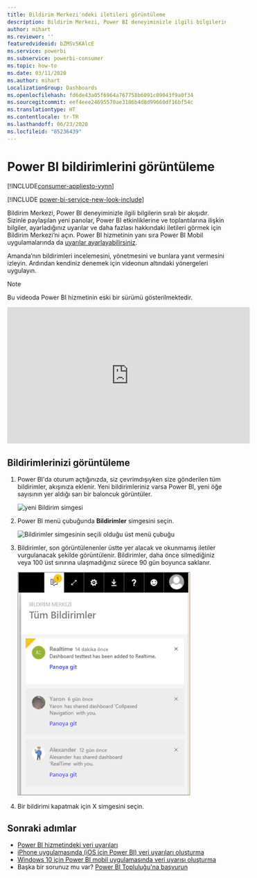 ```yaml
---
title: Bildirim Merkezi'ndeki iletileri görüntüleme
description: Bildirim Merkezi, Power BI deneyiminizle ilgili bilgilerin sıralı bir akışıdır.
author: mihart
ms.reviewer: ''
featuredvideoid: bZMSv5KAlcE
ms.service: powerbi
ms.subservice: powerbi-consumer
ms.topic: how-to
ms.date: 03/11/2020
ms.author: mihart
LocalizationGroup: Dashboards
ms.openlocfilehash: fd6de43a05f6964a767758b6091c09043f9a0f34
ms.sourcegitcommit: eef4eee24695570ae3186b4d8d99660df16bf54c
ms.translationtype: HT
ms.contentlocale: tr-TR
ms.lasthandoff: 06/23/2020
ms.locfileid: "85236439"
---
```

# <a name="view-power-bi-notifications"></a>Power BI bildirimlerini görüntüleme

[!INCLUDE[consumer-appliesto-yynn](../includes/consumer-appliesto-yynn.md)]

[!INCLUDE [power-bi-service-new-look-include](../includes/power-bi-service-new-look-include.md)]

Bildirim Merkezi, Power BI deneyiminizle ilgili bilgilerin sıralı bir akışıdır. Sizinle paylaşılan yeni panolar, Power BI etkinliklerine ve toplantılarına ilişkin bilgiler, ayarladığınız uyarılar ve daha fazlası hakkındaki iletileri görmek için Bildirim Merkezi’ni açın. Power BI hizmetinin yanı sıra Power BI Mobil uygulamalarında da [uyarılar ayarlayabilirsiniz](end-user-alerts.md).

Amanda’nın bildirimleri incelemesini, yönetmesini ve bunlara yanıt vermesini izleyin. Ardından kendiniz denemek için videonun altındaki yönergeleri uygulayın.    

> [!NOTE]
> Bu videoda Power BI hizmetinin eski bir sürümü gösterilmektedir. 

<iframe width="560" height="315" src="https://www.youtube.com/embed/bZMSv5KAlcE" frameborder="0" allowfullscreen></iframe>

## <a name="view-your-notifications"></a>Bildirimlerinizi görüntüleme
1. Power BI'da oturum açtığınızda, siz çevrimdışıyken size gönderilen tüm bildirimler, akışınıza eklenir. Yeni bildirimleriniz varsa Power BI, yeni öğe sayısının yer aldığı sarı bir baloncuk görüntüler.
   
   ![yeni Bildirim simgesi](./media/end-user-notification-center/power-bi-new-notification.png)
2. Power BI menü çubuğunda **Bildirimler** simgesini seçin.
   
   ![Bildirimler simgesinin seçili olduğu üst menü çubuğu](./media/end-user-notification-center/power-bi-notifications-icon.png)
3. Bildirimler, son görüntülenenler üstte yer alacak ve okunmamış iletiler vurgulanacak şekilde görüntülenir. Bildirimler, daha önce silmediğiniz veya 100 üst sınırına ulaşmadığınız sürece 90 gün boyunca saklanır.
   
   ![Bildirim Merkezi](./media/end-user-notification-center/power-bi-notification-center.png)
4. Bir bildirimi kapatmak için X simgesini seçin.

## <a name="next-steps"></a>Sonraki adımlar
* [Power BI hizmetindeki veri uyarıları](end-user-alerts.md)
* [iPhone uygulamasında (iOS için Power BI) veri uyarıları oluşturma](mobile/mobile-set-data-alerts-in-the-mobile-apps.md)
* [Windows 10 için Power BI mobil uygulamasında veri uyarısı oluşturma](mobile/mobile-set-data-alerts-in-the-mobile-apps.md)
* Başka bir sorunuz mu var? [Power BI Topluluğu'na başvurun](https://community.powerbi.com/)

